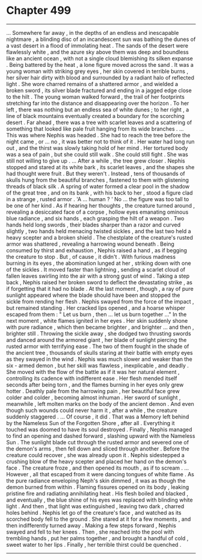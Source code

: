 
# Chapter 499


---

… Somewhere far away , in the depths of an endless and inescapable nightmare , a blinding disc of an incandescent sun was bathing the dunes of a vast desert in a flood of immolating heat . The sands of the desert were flawlessly white , and the azure sky above them was deep and boundless like an ancient ocean , with not a single cloud blemishing its silken expanse .
Being battered by the heat , a lone figure moved across the sand .
It was a young woman with striking grey eyes , her skin covered in terrible burns , her silver hair dirty with blood and surrounded by a radiant halo of reflected light . She wore charred remains of a shattered armor , and wielded a broken sword , its silver blade fractured and ending in a jagged edge close to the hilt .
The young woman walked forward , the trail of her footprints stretching far into the distance and disappearing over the horizon . To her left , there was nothing but an endless sea of white dunes ; to her right , a line of black mountains eventually created a boundary for the scorching desert .
Far ahead , there was a tree with scarlet leaves and a scattering of something that looked like pale fruit hanging from its wide branches .
... This was where Nephis was headed .
She had to reach the tree before the night came , or … no , it was better not to think of it .
Her water had long run out , and the thirst was slowly taking hold of her mind . Her tortured body was a sea of pain , but she could still walk . She could still fight .
She was still not willing to give up .
… After a while , the tree grew closer .
Nephis stopped and stared at its white bark , its scarlet leaves , and the shapes she had thought were fruit . But they weren't . Instead , tens of thousands of skulls hung from the beautiful branches , fastened to them with glistening threads of black silk .
A spring of water formed a clear pool in the shadow of the great tree , and on its bank , with his back to her , stood a figure clad in a strange , rusted armor .
'A … human ? '
No … the figure was too tall to be one of her kind .
As if hearing her thoughts , the creature turned around , revealing a desiccated face of a corpse , hollow eyes emanating ominous blue radiance , and six hands , each grasping the hilt of a weapon . Two hands held long swords , their blades sharper than a razor and curved slightly , two hands held menacing twisted sickles , and the last two held a heavy scepter and a broken shield .
The chestplate of the creature's rusted armor was shattered , revealing a harrowing wound beneath .
Being consumed by thirst and exhaustion , Nephis raised a hand , as if begging the creature to stop .
But , of cause , it didn't .
With furious madness burning in its eyes , the abomination lunged at her , striking down with one of the sickles . It moved faster than lightning , sending a scarlet cloud of fallen leaves swirling into the air with a strong gust of wind .
Taking a step back , Nephis raised her broken sword to deflect the devastating strike , as if forgetting that it had no blade .
At the last moment , though , a ray of pure sunlight appeared where the blade should have been and stopped the sickle from rending her flesh .
Nephis swayed from the force of the impact , but remained standing . Her cracked lips opened , and a hoarse whisper escaped from them :
" Let us burn , then … let us burn together …"
In the next moment , white flames ignited in her eyes .
Her skin suddenly shone with pure radiance , which then became brighter , and brighter … and then , brighter still .
Throwing the sickle away , she dodged two thrusting swords and danced around the armored giant , her blade of sunlight piercing the rusted armor with terrifying ease .
The two of them fought in the shade of the ancient tree , thousands of skulls staring at their battle with empty eyes as they swayed in the wind .
Nephis was much slower and weaker than the six - armed demon , but her skill was flawless , inexplicable , and deadly . She moved with the flow of the battle as if it was her natural element , controlling its cadence with indifferent ease . Her flesh mended itself seconds after being torn , and the flames burning in her eyes only grew hotter .
Deathly pale from the harrowing pain , her beautiful face grew colder and colder , becoming almost inhuman .
Her sword of sunlight , meanwhile , left molten marks on the body of the ancient demon . And even though such wounds could never harm it , after a while , the creature suddenly staggered .
… Of course , it did . That was a Memory left behind by the Nameless Sun of the Forgotten Shore , after all . Everything it touched was doomed to have its soul destroyed .
Finally , Nephis managed to find an opening and dashed forward , slashing upward with the Nameless Sun . The sunlight blade cut through the rusted armor and severed one of the demon's arms , then fell down and sliced through another .
Before the creature could recover , she was already upon it . Nephis sidestepped a crushing blow of the heavy scepter and placed her hand on the demon's face .
The creature froze , and then opened its mouth , as if to scream .
… However , all that escaped from it were dancing tongues of white flame .
As the pure radiance enveloping Neph's skin dimmed , it was as though the demon burned from within . Flaming fissures opened on its body , leaking pristine fire and radiating annihilating heat . His flesh boiled and blacked , and eventually , the blue shine of his eyes was replaced with blinding white light .
And then , that light was extinguished , leaving two dark , charred holes behind .
Nephis let go of the creature's face , and watched as its scorched body fell to the ground .
She stared at it for a few moments , and then indifferently turned away . Making a few steps forward , Nephis swayed and fell to her knees .
Then , she reached into the pool with trembling hands , put her palms together , and brought a handful of cold , sweet water to her lips .
Finally , her terrible thirst could be quenched .

---


